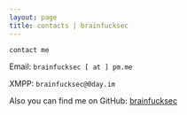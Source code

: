 ```yaml
---
layout: page
title: contacts | brainfucksec
---
```


```term
contact me
```

Email:  `brainfucksec [ at ] pm.me`

XMPP:   `brainfucksec@0day.im`

Also you can find me on GitHub: [brainfucksec](https://github.com/brainfucksec)
